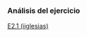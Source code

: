 ### Análisis del ejercicio
[E2.1 (iiglesias)](https://docs.google.com/document/d/1lKUDYv90iRugTS-Q7l8SszHSvOnKCClE12rbUy0wbSU/edit#heading=h.rmlzy12qianh)
